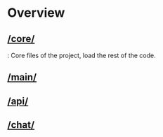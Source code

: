 # Overview

## [/core/](./core/index.md)

:   Core files of the project, load the rest of the code.

## [/main/](./main/index.md)

## [/api/](./api/index.md)

## [/chat/](./chat/index.md)
